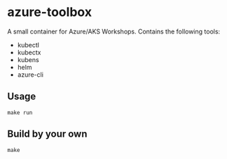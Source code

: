 # azure-toolbox

A small container for Azure/AKS Workshops. Contains the following tools:

  - kubectl
  - kubectx
  - kubens
  - helm
  - azure-cli

## Usage

```
make run
```

## Build by your own

```
make
```
